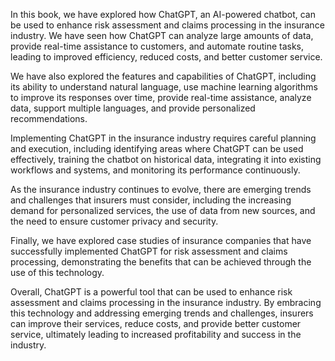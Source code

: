 
In this book, we have explored how ChatGPT, an AI-powered chatbot, can be used to enhance risk assessment and claims processing in the insurance industry. We have seen how ChatGPT can analyze large amounts of data, provide real-time assistance to customers, and automate routine tasks, leading to improved efficiency, reduced costs, and better customer service.

We have also explored the features and capabilities of ChatGPT, including its ability to understand natural language, use machine learning algorithms to improve its responses over time, provide real-time assistance, analyze data, support multiple languages, and provide personalized recommendations.

Implementing ChatGPT in the insurance industry requires careful planning and execution, including identifying areas where ChatGPT can be used effectively, training the chatbot on historical data, integrating it into existing workflows and systems, and monitoring its performance continuously.

As the insurance industry continues to evolve, there are emerging trends and challenges that insurers must consider, including the increasing demand for personalized services, the use of data from new sources, and the need to ensure customer privacy and security.

Finally, we have explored case studies of insurance companies that have successfully implemented ChatGPT for risk assessment and claims processing, demonstrating the benefits that can be achieved through the use of this technology.

Overall, ChatGPT is a powerful tool that can be used to enhance risk assessment and claims processing in the insurance industry. By embracing this technology and addressing emerging trends and challenges, insurers can improve their services, reduce costs, and provide better customer service, ultimately leading to increased profitability and success in the industry.
